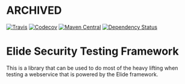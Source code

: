 # ARCHIVED

[![Travis](https://img.shields.io/travis/yahoo/elide-testing-framework.svg?style=flat-square)](https://travis-ci.org/yahoo/elide-testing-framework)
[![Codecov](https://img.shields.io/codecov/c/github/yahoo/elide-testing-framework.svg?style=flat-square)](https://codecov.io/github/yahoo/elide-testing-framework)
[![Maven Central](https://img.shields.io/maven-central/v/com.yahoo.elide/elide-testing-framework.svg?style=flat-square)]()
[![Dependency Status](https://www.versioneye.com/user/projects/56e9874c05cd97000e14422c/badge.svg?style=flat)](https://www.versioneye.com/user/projects/56e9874c05cd97000e14422c)

# Elide Security Testing Framework
This is a library that can be used to do most of the heavy lifting when testing a webservice
that is powered by the Elide framework.
